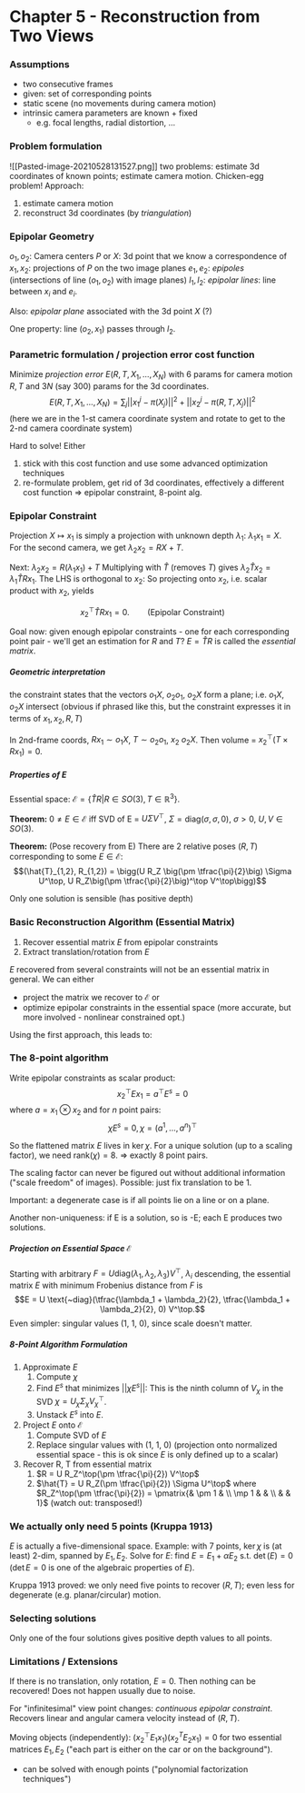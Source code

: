 # Chapter 5 - Reconstruction from Two Views

### Assumptions
- two consecutive frames
- given: set of corresponding points
- static scene (no movements during camera motion)
- intrinsic camera parameters are known + fixed
	- e.g. focal lengths, radial distortion, ...

### Problem formulation
![[Pasted-image-20210528131527.png]]
two problems: estimate 3d coordinates of known points; estimate camera motion. Chicken-egg problem!
Approach:
1. estimate camera motion
2. reconstruct 3d coordinates (by *triangulation*)

### Epipolar Geometry
$o_1, o_2$: Camera centers
$P$ or $X$: 3d point that we know a correspondence of
$x_1, x_2$: projections of $P$ on the two image planes
$e_1, e_2$: *epipoles* (intersections of line $(o_1, o_2)$ with image planes)
$l_1, l_2$: *epipolar lines*: line between $x_i$ and $e_i$.

Also: *epipolar plane* associated with the 3d point $X$ (?)

One property: line $(o_2, x_1)$ passes through $l_2$.

### Parametric formulation / projection error cost function
Minimize *projection error* $E(R, T, X_1, \dots, X_N)$
with 6 params for camera motion $R, T$ and $3N$ (say 300) params for the 3d coordinates.
$$E(R, T, X_1, \dots, X_N) = \sum_j ||x_1^j - \pi(X_j)||^2 + ||x_2^j - \pi(R, T, X_j)||^2$$
(here we are in the 1-st camera coordinate system and rotate to get to the 2-nd camera coordinate system)

Hard to solve! Either
1. stick with this cost function and use some advanced optimization techniques
2. re-formulate problem, get rid of 3d coordinates, effectively a different cost function => epipolar constraint, 8-point alg.

### Epipolar Constraint
Projection $X \mapsto x_1$ is simply a projection with unknown depth $\lambda_1$: $\lambda_1 x_1 = X$.
For the second camera, we get $\lambda_2 x_2 = RX + T$.

Next: $\lambda_2 x_2 = R(\lambda_1 x_1) + T$
Multiplying with $\hat{T}$ (removes $T$) gives $\lambda_2 \hat{T} x_2 = \lambda_1 \hat{T} R x_1$.
The LHS is orthogonal to $x_2$: So projecting onto $x_2$, i.e. scalar product with $x_2$, yields

$$x_2^\top \hat{T} R x_1 = 0. \qquad\text{(Epipolar Constraint)}$$

Goal now: given enough epipolar constraints - one for each corresponding point pair - we'll get an estimation for $R$ and $T$?
$E = \hat{T} R$ is called the *essential matrix*.

##### Geometric interpretation
the constraint states that the vectors $o_1X$, $o_2o_1$, $o_2X$ form a plane; i.e. $o_1X$, $o_2X$ intersect (obvious if phrased like this, but the constraint expresses it in terms of $x_1, x_2, R, T$)

In 2nd-frame coords, $Rx_1 \sim o_1 X$, $T \sim o_2o_1$, $x_2 ~ o_2X$. Then volume = $x_2^\top (T \times R x_1) = 0$.

##### Properties of E
Essential space: $\mathcal{E} = \{ \hat{T} R | R \in SO(3), T \in \mathbb{R}^3 \}$.

**Theorem:** $0 \neq E \in \mathcal{E}$ iff SVD of E = $U \Sigma V^\top$, $\Sigma = \text{diag}(\sigma, \sigma, 0)$, $\sigma > 0$, $U, V \in SO(3)$.

**Theorem:** (Pose recovery from E)
There are 2 relative poses $(R, T)$ corresponding to some $E \in \mathcal{E}$:
$$(\hat{T}_{1,2}, R_{1,2}) = \bigg(U R_Z \big(\pm \tfrac{\pi}{2}\big) \Sigma U^\top, U R_Z\big(\pm \tfrac{\pi}{2}\big)^\top V^\top\bigg)$$

Only one solution is sensible (has positive depth)

### Basic Reconstruction Algorithm (Essential Matrix)
1. Recover essential matrix $E$ from epipolar constraints
2. Extract translation/rotation from $E$

$E$ recovered from several constraints will not be an essential matrix in general. We can either
- project the matrix we recover to $\mathcal{E}$ or
- optimize epipolar constraints in the essential space (more accurate, but more involved - nonlinear constrained opt.)

Using the first approach, this leads to:

### The 8-point algorithm
Write epipolar constraints as scalar product:
$$x_2^\top E x_1 = a^\top E^s = 0$$
where $a = x_1 \otimes x_2$
and for $n$ point pairs:
$$\chi E^s = 0, \chi = (a^1, \dots, a^n)^\top$$

So the flattened matrix $E$ lives in $\ker \chi$. For a unique solution (up to a scaling factor), we need $\text{rank}(\chi) = 8$.  => exactly 8 point pairs.

The scaling factor can never be figured out without additional information ("scale freedom" of images). Possible: just fix translation to be 1.

Important: a degenerate case is if all points lie on a line or on a plane.

Another non-uniqueness: if E is a solution, so is -E; each E produces two solutions.

##### Projection on Essential Space $\mathcal{E}$
Starting with arbitrary $F = U \text{diag}(\lambda_1, \lambda_2, \lambda_3) V^\top$, $\lambda_i$ descending, the essential matrix $E$ with minimum Frobenius distance from $F$ is
$$E = U \text{~diag}(\tfrac{\lambda_1 + \lambda_2}{2}, \tfrac{\lambda_1 + \lambda_2}{2}, 0) V^\top.$$
Even simpler: singular values (1, 1, 0), since scale doesn't matter.

##### 8-Point Algorithm Formulation
1. Approximate $E$
	1. Compute $\chi$
	2. Find $E^s$ that minimizes $||\chi E^s||$: This is the ninth column of $V_\chi$ in the SVD $\chi = U_\chi \Sigma_\chi V_\chi^\top$.
	3. Unstack $E^s$ into $E$.
2. Project $E$ onto $\mathcal{E}$
	1. Compute SVD of $E$
	2. Replace singular values with (1, 1, 0) (projection onto normalized essential space - this is ok since $E$ is only defined up to a scalar)
3. Recover R, T from essential matrix
	1. $R = U R_Z^\top(\pm \tfrac{\pi}{2}) V^\top$
	2. $\hat{T} = U R_Z(\pm \tfrac{\pi}{2}) \Sigma U^\top$
where $R_Z^\top(\pm \tfrac{\pi}{2}) = \pmatrix{& \pm 1 &  \\ \mp 1 & & \\ & & 1}$ (watch out: transposed!)

### We actually only need 5 points (Kruppa 1913)
$E$ is actually a five-dimensional space.
Example: with 7 points, $\ker \chi$ is (at least) 2-dim, spanned by $E_1, E_2$. Solve for $E$: find $E = E_1 + \alpha E_2$ s.t. $\det(E) = 0$ ($\det E = 0$ is one of the algebraic properties of $E$).

Kruppa 1913 proved: we only need five points to recover $(R, T)$; even less for degenerate (e.g. planar/circular) motion.


### Selecting solutions
Only one of the four solutions gives positive depth values to all points.

### Limitations / Extensions
If there is no translation, only rotation, $E = 0$. Then nothing can be recovered! Does not happen usually due to noise.

For "infinitesimal" view point changes: *continuous epipolar constraint*. Recovers linear and angular camera velocity instead of $(R, T)$.

Moving objects (independently): $(x_2^\top E_1 x_1) (x_2^T E_2 x_1) = 0$ for two essential matrices $E_1, E_2$ ("each part is either on the car or on the background").
- can be solved with enough points ("polynomial factorization techniques")